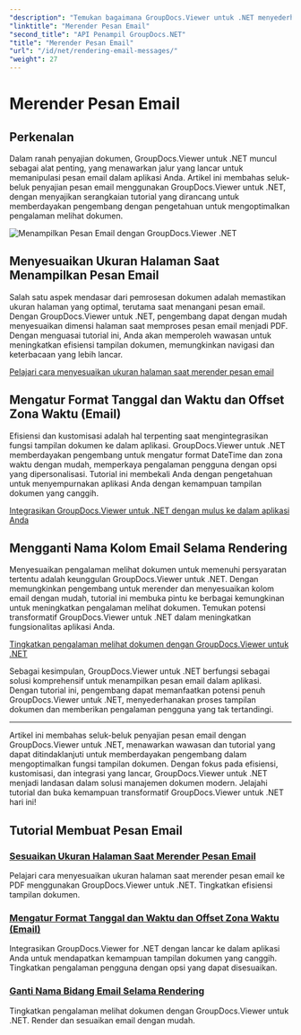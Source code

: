 ```yaml
---
"description": "Temukan bagaimana GroupDocs.Viewer untuk .NET menyederhanakan proses rendering pesan email ke dalam PDF. Pelajari cara menyesuaikan ukuran halaman, mengatur format DateTime, dan mengganti nama kolom secara efisien."
"linktitle": "Merender Pesan Email"
"second_title": "API Penampil GroupDocs.NET"
"title": "Merender Pesan Email"
"url": "/id/net/rendering-email-messages/"
"weight": 27
---
```


# Merender Pesan Email

## Perkenalan

Dalam ranah penyajian dokumen, GroupDocs.Viewer untuk .NET muncul sebagai alat penting, yang menawarkan jalur yang lancar untuk memanipulasi pesan email dalam aplikasi Anda. Artikel ini membahas seluk-beluk penyajian pesan email menggunakan GroupDocs.Viewer untuk .NET, dengan menyajikan serangkaian tutorial yang dirancang untuk memberdayakan pengembang dengan pengetahuan untuk mengoptimalkan pengalaman melihat dokumen.

![Menampilkan Pesan Email dengan GroupDocs.Viewer .NET](/viewer/rendering-email-messages/image.png)

## Menyesuaikan Ukuran Halaman Saat Menampilkan Pesan Email

Salah satu aspek mendasar dari pemrosesan dokumen adalah memastikan ukuran halaman yang optimal, terutama saat menangani pesan email. Dengan GroupDocs.Viewer untuk .NET, pengembang dapat dengan mudah menyesuaikan dimensi halaman saat memproses pesan email menjadi PDF. Dengan menguasai tutorial ini, Anda akan memperoleh wawasan untuk meningkatkan efisiensi tampilan dokumen, memungkinkan navigasi dan keterbacaan yang lebih lancar.

[Pelajari cara menyesuaikan ukuran halaman saat merender pesan email](./adjust-page-size-email/)

## Mengatur Format Tanggal dan Waktu dan Offset Zona Waktu (Email)

Efisiensi dan kustomisasi adalah hal terpenting saat mengintegrasikan fungsi tampilan dokumen ke dalam aplikasi. GroupDocs.Viewer untuk .NET memberdayakan pengembang untuk mengatur format DateTime dan zona waktu dengan mudah, memperkaya pengalaman pengguna dengan opsi yang dipersonalisasi. Tutorial ini membekali Anda dengan pengetahuan untuk menyempurnakan aplikasi Anda dengan kemampuan tampilan dokumen yang canggih.

[Integrasikan GroupDocs.Viewer untuk .NET dengan mulus ke dalam aplikasi Anda](./set-date-time-format-offset-email/)

## Mengganti Nama Kolom Email Selama Rendering

Menyesuaikan pengalaman melihat dokumen untuk memenuhi persyaratan tertentu adalah keunggulan GroupDocs.Viewer untuk .NET. Dengan memungkinkan pengembang untuk merender dan menyesuaikan kolom email dengan mudah, tutorial ini membuka pintu ke berbagai kemungkinan untuk meningkatkan pengalaman melihat dokumen. Temukan potensi transformatif GroupDocs.Viewer untuk .NET dalam meningkatkan fungsionalitas aplikasi Anda.

[Tingkatkan pengalaman melihat dokumen dengan GroupDocs.Viewer untuk .NET](./rename-email-fields/)

Sebagai kesimpulan, GroupDocs.Viewer untuk .NET berfungsi sebagai solusi komprehensif untuk menampilkan pesan email dalam aplikasi. Dengan tutorial ini, pengembang dapat memanfaatkan potensi penuh GroupDocs.Viewer untuk .NET, menyederhanakan proses tampilan dokumen dan memberikan pengalaman pengguna yang tak tertandingi.

--- 

Artikel ini membahas seluk-beluk penyajian pesan email dengan GroupDocs.Viewer untuk .NET, menawarkan wawasan dan tutorial yang dapat ditindaklanjuti untuk memberdayakan pengembang dalam mengoptimalkan fungsi tampilan dokumen. Dengan fokus pada efisiensi, kustomisasi, dan integrasi yang lancar, GroupDocs.Viewer untuk .NET menjadi landasan dalam solusi manajemen dokumen modern. Jelajahi tutorial dan buka kemampuan transformatif GroupDocs.Viewer untuk .NET hari ini!
## Tutorial Membuat Pesan Email
### [Sesuaikan Ukuran Halaman Saat Merender Pesan Email](./adjust-page-size-email/)
Pelajari cara menyesuaikan ukuran halaman saat merender pesan email ke PDF menggunakan GroupDocs.Viewer untuk .NET. Tingkatkan efisiensi tampilan dokumen.
### [Mengatur Format Tanggal dan Waktu dan Offset Zona Waktu (Email)](./set-date-time-format-offset-email/)
Integrasikan GroupDocs.Viewer for .NET dengan lancar ke dalam aplikasi Anda untuk mendapatkan kemampuan tampilan dokumen yang canggih. Tingkatkan pengalaman pengguna dengan opsi yang dapat disesuaikan.
### [Ganti Nama Bidang Email Selama Rendering](./rename-email-fields/)
Tingkatkan pengalaman melihat dokumen dengan GroupDocs.Viewer untuk .NET. Render dan sesuaikan email dengan mudah.